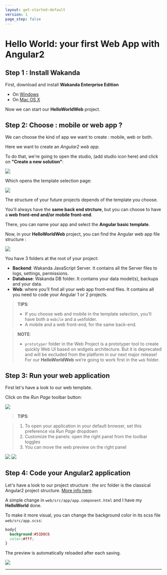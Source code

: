 ```yaml
---
layout: get-started-default
version: 1
page_step: false
---
```


# Hello World: your first Web App with Angular2

## Step 1 : Install Wakanda

First, download and install **Wakanda Enterprise Edition**

- On [Windows](https://wakanda.github.io/download.html#section-download "download")
- On [Mac OS X](https://wakanda.github.io/download.html#section-download "download")


Now we can start our **HelloWorldWeb** project.  

## Step 2: Choose : mobile or web app ?

We can choose the kind of app we want to create : mobile, web or both.

Here we want to create an *Angular2 web app*.

To do that, we're going to open the studio, (add studio icon here) and click on **"Create a new solution"**:

<img src="/img/hp-initial.png"/>

Which opens the template selection page:  

<img src="/img/hww-template-selection.png"/>


The structure of your future projects depends of the template you choose.

You'll always have the **same back end strcture**, but you can choose to have a **web front-end and/or mobile front-end**.

There, you can name your app and select the **Angular basic template**.

Now, in your **HelloWorldWeb** project, you can find the Angular web app file structure :

<img src="/img/hww-file-structure.png"/>  

You have 3 folders at the root of your project:

- **Backend**: Wakanda JavaScript Server. It contains all the Server files to logs, settings, permissions.  
- **Database**: Wakanda DB folder. It contains your data model(s), backups and your data.
- **Web**: where you’ll find all your web app front-end files. It contains all you need to code your Angular 1 or 2 projects.

> **TIPS**:  
> - If you choose web and mobile in the template selection, you'll have both a `mobile` and a `web`folder.
> - A mobile and a web front-end, for the same back-end.


> **NOTE**: 
> - `prototyper` folder in the Web Project is a prototyper tool to create quickly Web UI based on widgets architecture. But it is deprecated and will be excluded from the platform in our next major release!
For our **HelloWorldWeb** we’re going to work first in the `web` folder.


## Step 3: Run your web application

First let's have a look to our web template.

Click on the _Run Page_ toolbar button:

<img src="/img/web-run-page.png"/>


> **TIPS**:  

> 1. To open your application in your default browser, set this preference via _Run Page_ dropdown
> 2. Customize the panels: open the right panel from the toolbar toggles
> 3. You can move the web preview on the right panel


<img src="/img/web-app-creation.png" />


<img src="/img/hww-run-template.png" />


## Step 4: Code your Angular2 application

Let's have a look to our project structure : the src folder is the classical Angular2 project structure. [More info here](https://angular.io/docs/ts/latest/cli-quickstart.html "Angular CLI").

A simple change in `web/src/app/app.component.html` and I have my **HelloWorld** done.

To make it more visual, you can change the background color in its scss file `web/src/app.scss`:

```css
body{
  background:#51D8C6
  color:#fff;
} 
```

The preview is automatically reloaded after each saving.

<img src="/img/hww-run-helloworld.png"/>

---



